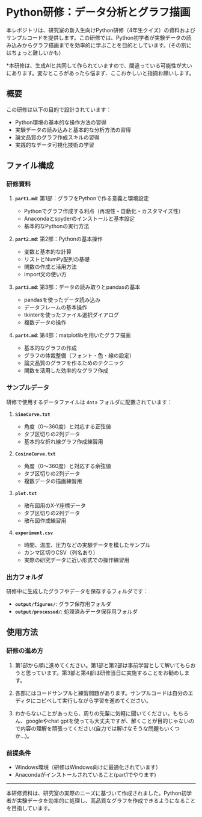 # Python研修：データ分析とグラフ描画

本レポジトリは、研究室の新入生向けPython研修（4年生クイズ）の資料およびサンプルコードを提供します。この研修では、Python初学者が実験データの読み込みからグラフ描画までを効率的に学ぶことを目的としています。(その割にはちょっと難しいかも)

*本研修は、生成AIと共同して作られていますので、間違っている可能性が大いにあります。変なところがあったら悩まず、ここおかしいと指摘お願いします。

## 概要

この研修は以下の目的で設計されています：

- Python環境の基本的な操作方法の習得
- 実験データの読み込みと基本的な分析方法の習得
- 論文品質のグラフ作成スキルの習得
- 実践的なデータ可視化技術の学習


## ファイル構成

### 研修資料

1. **`part1.md`**: 第1部：グラフをPythonで作る意義と環境設定
   - Pythonでグラフ作成する利点（再現性・自動化・カスタマイズ性）
   - Anacondaとspyderのインストールと基本設定
   - 基本的なPythonの実行方法

2. **`part2.md`**: 第2部：Pythonの基本操作
   - 変数と基本的な計算
   - リストとNumPy配列の基礎
   - 関数の作成と活用方法
   - import文の使い方

3. **`part3.md`**: 第3部：データの読み取りとpandasの基本
   - pandasを使ったデータ読み込み
   - データフレームの基本操作
   - tkinterを使ったファイル選択ダイアログ
   - 複数データの操作

4. **`part4.md`**: 第4部：matplotlibを用いたグラフ描画
   - 基本的なグラフの作成
   - グラフの体裁整備（フォント・色・線の設定）
   - 論文品質のグラフを作るためのテクニック
   - 関数を活用した効率的なグラフ作成

### サンプルデータ

研修で使用するデータファイルは `data` フォルダに配置されています：

1. **`SineCurve.txt`**
   - 角度（0〜360度）と対応する正弦値
   - タブ区切りの2列データ
   - 基本的な折れ線グラフ作成練習用

2. **`CosineCurve.txt`**
   - 角度（0〜360度）と対応する余弦値
   - タブ区切りの2列データ
   - 複数データの描画練習用

3. **`plot.txt`**
   - 散布図用のX-Y座標データ
   - タブ区切りの2列データ
   - 散布図作成練習用

4. **`experiment.csv`**
   - 時間、温度、圧力などの実験データを模したサンプル
   - カンマ区切りCSV（列名あり）
   - 実際の研究データに近い形式での操作練習用

### 出力フォルダ

研修中に生成したグラフやデータを保存するフォルダです：

- **`output/figures/`**: グラフ保存用フォルダ
- **`output/processed/`**: 処理済みデータ保存用フォルダ

## 使用方法

### 研修の進め方

1. 第1部から順に進めてください。第1部と第2部は事前学習として解いてもらおうと思っています。第3部と第4部は研修当日に実施することをお勧めします。

2. 各部にはコードサンプルと練習問題があります。サンプルコードは自分のエディタにコピペして実行しながら学習を進めてください。

3. わからないことがあったら、周りの先輩に気軽に聞いてください。もちろん、googleやchat gptを使っても大丈夫ですが、解くことが目的じゃないので内容の理解を頑張ってください(自力では解けなそうな問題もいくつか...)。

### 前提条件

- Windows環境（研修はWindows向けに最適化されています）
- Anacondaがインストールされていること(part1でやります)

---

本研修資料は、研究室の実際のニーズに基づいて作成されました。Python初学者が実験データを効率的に処理し、高品質なグラフを作成できるようになることを目指しています。

